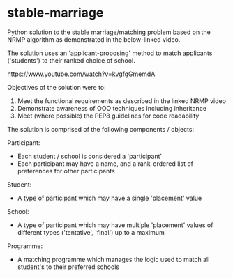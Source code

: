 # stable-marriage
Python solution to the stable marriage/matching problem based on the NRMP algorithm as demonstrated in the below-linked video.

The solution uses an 'applicant-proposing' method to match applicants ('students') to their ranked choice of school.

https://www.youtube.com/watch?v=kvgfgGmemdA

Objectives of the solution were to: 

1. Meet the functional requirements as described in the linked NRMP video
2. Demonstrate awareness of OOO techniques including inheritance
3. Meet (where possible) the PEP8 guidelines for code readability

The solution is comprised of the following components / objects: 

Participant:
 - Each student / school is considered a 'participant'
 - Each participant may have a name, and a rank-ordered list of preferences for other participants
 
 Student: 
  - A type of participant which may have a single 'placement' value
  
 School: 
  - A type of participant which may have multiple 'placement' values of different types ('tentative', 'final') up to a maximum
  
  Programme: 
   - A matching programme which manages the logic used to match all student's to their preferred schools
 


